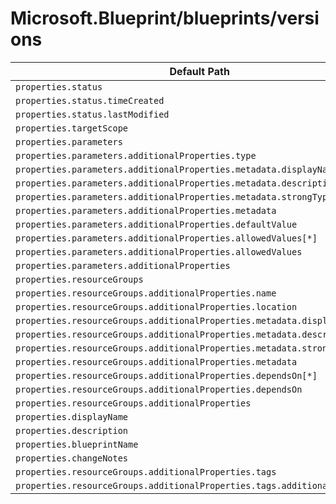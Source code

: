 # Microsoft.Blueprint/blueprints/versions

| Default Path | Alias |
|---|---|
| `properties.status` | `Microsoft.Blueprint/blueprints/versions/status` |
| `properties.status.timeCreated` | `Microsoft.Blueprint/blueprints/versions/status.timeCreated` |
| `properties.status.lastModified` | `Microsoft.Blueprint/blueprints/versions/status.lastModified` |
| `properties.targetScope` | `Microsoft.Blueprint/blueprints/versions/targetScope` |
| `properties.parameters` | `Microsoft.Blueprint/blueprints/versions/parameters` |
| `properties.parameters.additionalProperties.type` | `Microsoft.Blueprint/blueprints/versions/parameters.additionalProperties.type` |
| `properties.parameters.additionalProperties.metadata.displayName` | `Microsoft.Blueprint/blueprints/versions/parameters.additionalProperties.metadata.displayName` |
| `properties.parameters.additionalProperties.metadata.description` | `Microsoft.Blueprint/blueprints/versions/parameters.additionalProperties.metadata.description` |
| `properties.parameters.additionalProperties.metadata.strongType` | `Microsoft.Blueprint/blueprints/versions/parameters.additionalProperties.metadata.strongType` |
| `properties.parameters.additionalProperties.metadata` | `Microsoft.Blueprint/blueprints/versions/parameters.additionalProperties.metadata` |
| `properties.parameters.additionalProperties.defaultValue` | `Microsoft.Blueprint/blueprints/versions/parameters.additionalProperties.defaultValue` |
| `properties.parameters.additionalProperties.allowedValues[*]` | `Microsoft.Blueprint/blueprints/versions/parameters.additionalProperties.allowedValues[*]` |
| `properties.parameters.additionalProperties.allowedValues` | `Microsoft.Blueprint/blueprints/versions/parameters.additionalProperties.allowedValues` |
| `properties.parameters.additionalProperties` | `Microsoft.Blueprint/blueprints/versions/parameters.additionalProperties` |
| `properties.resourceGroups` | `Microsoft.Blueprint/blueprints/versions/resourceGroups` |
| `properties.resourceGroups.additionalProperties.name` | `Microsoft.Blueprint/blueprints/versions/resourceGroups.additionalProperties.name` |
| `properties.resourceGroups.additionalProperties.location` | `Microsoft.Blueprint/blueprints/versions/resourceGroups.additionalProperties.location` |
| `properties.resourceGroups.additionalProperties.metadata.displayName` | `Microsoft.Blueprint/blueprints/versions/resourceGroups.additionalProperties.metadata.displayName` |
| `properties.resourceGroups.additionalProperties.metadata.description` | `Microsoft.Blueprint/blueprints/versions/resourceGroups.additionalProperties.metadata.description` |
| `properties.resourceGroups.additionalProperties.metadata.strongType` | `Microsoft.Blueprint/blueprints/versions/resourceGroups.additionalProperties.metadata.strongType` |
| `properties.resourceGroups.additionalProperties.metadata` | `Microsoft.Blueprint/blueprints/versions/resourceGroups.additionalProperties.metadata` |
| `properties.resourceGroups.additionalProperties.dependsOn[*]` | `Microsoft.Blueprint/blueprints/versions/resourceGroups.additionalProperties.dependsOn[*]` |
| `properties.resourceGroups.additionalProperties.dependsOn` | `Microsoft.Blueprint/blueprints/versions/resourceGroups.additionalProperties.dependsOn` |
| `properties.resourceGroups.additionalProperties` | `Microsoft.Blueprint/blueprints/versions/resourceGroups.additionalProperties` |
| `properties.displayName` | `Microsoft.Blueprint/blueprints/versions/displayName` |
| `properties.description` | `Microsoft.Blueprint/blueprints/versions/description` |
| `properties.blueprintName` | `Microsoft.Blueprint/blueprints/versions/blueprintName` |
| `properties.changeNotes` | `Microsoft.Blueprint/blueprints/versions/changeNotes` |
| `properties.resourceGroups.additionalProperties.tags` | `Microsoft.Blueprint/blueprints/versions/resourceGroups.additionalProperties.tags` |
| `properties.resourceGroups.additionalProperties.tags.additionalProperties` | `Microsoft.Blueprint/blueprints/versions/resourceGroups.additionalProperties.tags.additionalProperties` |

